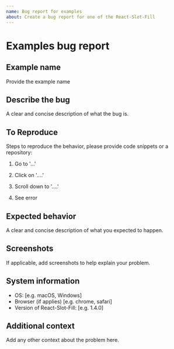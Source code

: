 ```yaml
---
name: Bug report for examples
about: Create a bug report for one of the React-Slot-Fill
---
```


# Examples bug report

## Example name

Provide the example name

## Describe the bug

A clear and concise description of what the bug is.

## To Reproduce

Steps to reproduce the behavior, please provide code snippets or a repository:

1. Go to '...'
2. Click on '....'

3. Scroll down to '....'
4. See error

## Expected behavior

A clear and concise description of what you expected to happen.

## Screenshots

If applicable, add screenshots to help explain your problem.

## System information

- OS: [e.g. macOS, Windows]
- Browser (if applies) [e.g. chrome, safari]
- Version of React-Slot-Fill: [e.g. 1.4.0]

## Additional context

Add any other context about the problem here.

